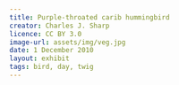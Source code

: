 ```yaml
---
title: Purple-throated carib hummingbird
creator: Charles J. Sharp
licence: CC BY 3.0
image-url: assets/img/veg.jpg
date: 1 December 2010
layout: exhibit
tags: bird, day, twig
---
```

